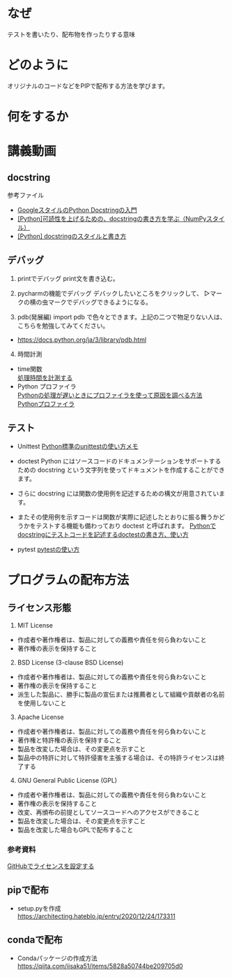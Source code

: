 # なぜ
テストを書いたり、配布物を作ったりする意味

# どのように
オリジナルのコードなどをPIPで配布する方法を学びます。

# 何をするか


# 講義動画

## docstring

参考ファイル
- [GoogleスタイルのPython Docstringの入門](https://qiita.com/11ohina017/items/118b3b42b612e527dc1d)
- [[Python]可読性を上げるための、docstringの書き方を学ぶ（NumPyスタイル）](https://qiita.com/simonritchie/items/49e0813508cad4876b5a)
- [[Python] docstringのスタイルと書き方](https://qiita.com/flcn-x/items/393c6f1f1e1e5abec906)


## デバッグ
1. printでデバッグ
print文を書き込む。

2. pycharmの機能でデバッグ
デバックしたいところをクリックして、 ▷マークの横の虫マークでデバッグできるようになる。

3. pdb(発展編)
import pdb で色々とできます。上記の二つで物足りない人は、こちらを勉強してみてください。 
- https://docs.python.org/ja/3/library/pdb.html

4. 時間計測
- time関数
<br>[処理時間を計測する](https://www.python.ambitious-engineer.com/archives/3355)
- Python プロファイラ
<br>[Pythonの処理が遅いときにプロファイラを使って原因を調べる方法](https://paiza.hatenablog.com/entry/2018/09/10/Python%E3%81%AE%E5%87%A6%E7%90%86%E3%81%8C%E9%81%85%E3%81%84%E3%81%A8%E3%81%8D%E3%81%AB%E3%83%97%E3%83%AD%E3%83%95%E3%82%A1%E3%82%A4%E3%83%A9%E3%82%92%E4%BD%BF%E3%81%A3%E3%81%A6%E5%8E%9F%E5%9B%A0)
<br>[Pythonプロファイラ](https://docs.python.org/ja/3/library/profile.html)

## テスト
- Unittest
[Python標準のunittestの使い方メモ](https://qiita.com/aomidro/items/3e3449fde924893f18ca)

- doctest
Python にはソースコードのドキュメンテーションをサポートするための docstring という文字列を使ってドキュメントを作成することができます。
- さらに docstring には関数の使用例を記述するための構文が用意されています。
- またその使用例を示すコードは関数が実際に記述したとおりに振る舞うかどうかをテストする機能も備わっており doctest と呼ばれます。
[Pythonでdocstringにテストコードを記述するdoctestの書き方、使い方](https://note.nkmk.me/python-doctest-example/)

- pytest
[pytestの使い方](https://rinatz.github.io/python-book/ch08-02-pytest/)

# プログラムの配布方法
## ライセンス形態
1. MIT License
- 作成者や著作権者は、製品に対しての義務や責任を何ら負わないこと
- 著作権の表示を保持すること
2. BSD License (3-clause BSD License)
- 作成者や著作権者は、製品に対しての義務や責任を何ら負わないこと
- 著作権の表示を保持すること
- 派生した製品に、勝手に製品の宣伝または推薦者として組織や貢献者の名前を使用しないこと
3. Apache License
- 作成者や著作権者は、製品に対しての義務や責任を何ら負わないこと
- 著作権と特許権の表示を保持すること
- 製品を改変した場合は、その変更点を示すこと
- 製品中の特許に対して特許侵害を主張する場合は、その特許ライセンスは終了する
4. GNU General Public License (GPL)
- 作成者や著作権者は、製品に対しての義務や責任を何ら負わないこと
- 著作権の表示を保持すること
- 改変、再頒布の前提としてソースコードへのアクセスができること
- 製品を改変した場合は、その変更点を示すこと
- 製品を改変した場合もGPLで配布すること

### 参考資料
[GitHubでライセンスを設定する](https://qiita.com/shibukk/items/67ad0a5eda5a94e5c032)

## pipで配布
- setup.pyを作成 <br>
https://architecting.hateblo.jp/entry/2020/12/24/173311
  

## condaで配布
- Condaパッケージの作成方法
https://qiita.com/iisaka51/items/5828a50744be209705d0